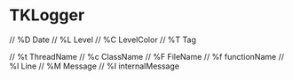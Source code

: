 # TKLogger

  // %D Date
  // %L Level
  // %C LevelColor
  // %T Tag

  // %t ThreadName
  // %c ClassName
  // %F FileName
  // %f functionName
  // %l Line
  // %M Message
  // %I internalMessage
